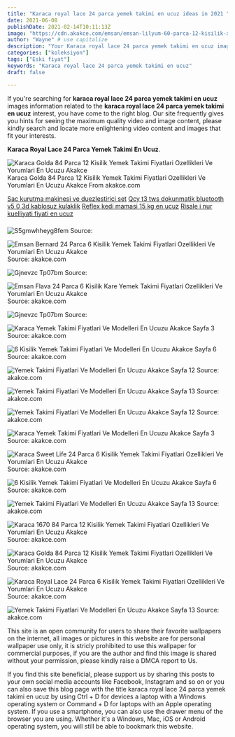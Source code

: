 ```yaml
---
title: "Karaca royal lace 24 parca yemek takimi en ucuz ideas in 2021 "
date: 2021-06-08
publishDate: 2021-02-14T10:11:13Z
image: "https://cdn.akakce.com/emsan/emsan-lilyum-60-parca-12-kisilik-x.jpg"
author: "Wayne" # use capitalize
description: "Your Karaca royal lace 24 parca yemek takimi en ucuz images are ready in this website. Karaca royal lace 24 parca yemek takimi en ucuz are a topic that is being searched for and liked by netizens now. You can Get the Karaca royal lace 24 parca yemek takimi en ucuz files here. Get all free photos and vectors."
categories: ["koleksiyon"]
tags: ["Eski fiyat"]
keywords: "Karaca royal lace 24 parca yemek takimi en ucuz"
draft: false

---
```


If you're searching for **karaca royal lace 24 parca yemek takimi en ucuz** images information related to the **karaca royal lace 24 parca yemek takimi en ucuz** interest, you have come to the right  blog.  Our site frequently  gives you  hints  for seeing  the maximum  quality video and image  content, please kindly search and locate more enlightening video content and images  that fit your interests.

**Karaca Royal Lace 24 Parca Yemek Takimi En Ucuz**. 

![Karaca Golda 84 Parca 12 Kisilik Yemek Takimi Fiyatlari Ozellikleri Ve Yorumlari En Ucuzu Akakce](https://cdn.akakce.com/karaca/karaca-golda-84-parca-12-kisilik-z.jpg "Karaca Golda 84 Parca 12 Kisilik Yemek Takimi Fiyatlari Ozellikleri Ve Yorumlari En Ucuzu Akakce")
Karaca Golda 84 Parca 12 Kisilik Yemek Takimi Fiyatlari Ozellikleri Ve Yorumlari En Ucuzu Akakce From akakce.com

[Sac kurutma makinesi ve duezlestirici set](/sac-kurutma-makinesi-ve-duezlestirici-set/)
[Qcy t3 tws dokunmatik bluetooth v5 0 3d kablosuz kulaklik](/qcy-t3-tws-dokunmatik-bluetooth-v5-0-3d-kablosuz-kulaklik/)
[Reflex kedi mamasi 15 kg en ucuz](/reflex-kedi-mamasi-15-kg-en-ucuz/)
[Risale i nur kuelliyati fiyati en ucuz](/risale-i-nur-kuelliyati-fiyati-en-ucuz/)



### 

 


![S5gmwhheyg8fem](https://iis-akakce.akamaized.net/p.x?%2F%2Fproductimages%2Ehepsiburada%2Enet%2Fs%2F72%2F600%2F110000013497040%2Ejpg "S5gmwhheyg8fem")
Source: 

 

![Emsan Bernard 24 Parca 6 Kisilik Yemek Takimi Fiyatlari Ozellikleri Ve Yorumlari En Ucuzu Akakce](https://cdn.akakce.com/emsan/emsan-bernard-24-parca-6-kisilik-z.jpg "Emsan Bernard 24 Parca 6 Kisilik Yemek Takimi Fiyatlari Ozellikleri Ve Yorumlari En Ucuzu Akakce")
Source: akakce.com

 

![Gjnevzc Tp07bm](https://iis-akakce.akamaized.net/p.x?%2F%2Fcdn03%2Eciceksepeti%2Ecom%2Fcicek%2Fkc1745727%2D1%2FM%2Ftulu%2Dporselen%2Ddiva%2Daltin%2Dyaldizli%2D24%2Dparca%2Dporselen%2Dyemek%2Dtakimi%2Dkrem%2Dkc1745727%2D1%2Df8134437fdb942569e45dc42b2bac82e%2Ejpg "Gjnevzc Tp07bm")
Source: 

 

![Emsan Flava 24 Parca 6 Kisilik Kare Yemek Takimi Fiyatlari Ozellikleri Ve Yorumlari En Ucuzu Akakce](https://cdn.akakce.com/emsan/emsan-flava-24-parca-6-kisilik-kare-z.jpg "Emsan Flava 24 Parca 6 Kisilik Kare Yemek Takimi Fiyatlari Ozellikleri Ve Yorumlari En Ucuzu Akakce")
Source: akakce.com

 

![Gjnevzc Tp07bm](https://iis-akakce.akamaized.net/p.x?%2F%2Fm%2Emedia%2Damazon%2Ecom%2Fimages%2FI%2F31sfMR%2DF7IS%2E%5FSL500%5F%2Ejpg "Gjnevzc Tp07bm")
Source: 

 

![Karaca Yemek Takimi Fiyatlari Ve Modelleri En Ucuzu Akakce Sayfa 3](https://cdn.akakce.com/karaca/karaca-fine-bone-grand-gold-60-parca-12-kisilik-x.jpg "Karaca Yemek Takimi Fiyatlari Ve Modelleri En Ucuzu Akakce Sayfa 3")
Source: akakce.com

 

![6 Kisilik Yemek Takimi Fiyatlari Ve Modelleri En Ucuzu Akakce Sayfa 6](https://cdn.akakce.com/bernardo/bernardo-vintage-rose-6-kisilik-24-parca-new-bone-china-x.jpg "6 Kisilik Yemek Takimi Fiyatlari Ve Modelleri En Ucuzu Akakce Sayfa 6")
Source: akakce.com

 

![Yemek Takimi Fiyatlari Ve Modelleri En Ucuzu Akakce Sayfa 12](https://iis-akakce.akamaized.net/p.x?%2F%2Fproductimages%2Ehepsiburada%2Enet%2Fs%2F43%2F600%2F10759645200434%2Ejpg "Yemek Takimi Fiyatlari Ve Modelleri En Ucuzu Akakce Sayfa 12")
Source: akakce.com

 

![Yemek Takimi Fiyatlari Ve Modelleri En Ucuzu Akakce Sayfa 13](https://cdn.akakce.com/jumbo/jumbo-new-line-61-parca-12-kisilik-x.jpg "Yemek Takimi Fiyatlari Ve Modelleri En Ucuzu Akakce Sayfa 13")
Source: akakce.com

 

![Yemek Takimi Fiyatlari Ve Modelleri En Ucuzu Akakce Sayfa 12](https://iis-akakce.akamaized.net/p.x?%2F%2Fmcdn01%2Egittigidiyor%2Enet%2F64904%2F649049335%5F0%2Ejpg "Yemek Takimi Fiyatlari Ve Modelleri En Ucuzu Akakce Sayfa 12")
Source: akakce.com

 

![Karaca Yemek Takimi Fiyatlari Ve Modelleri En Ucuzu Akakce Sayfa 3](https://iis-akakce.akamaized.net/p.x?%2F%2Fproductimages%2Ehepsiburada%2Enet%2Fs%2F75%2F600%2F110000017368514%2Ejpg "Karaca Yemek Takimi Fiyatlari Ve Modelleri En Ucuzu Akakce Sayfa 3")
Source: akakce.com

 

![Karaca Sweet Life 24 Parca 6 Kisilik Yemek Takimi Fiyatlari Ozellikleri Ve Yorumlari En Ucuzu Akakce](https://cdn.akakce.com/karaca/karaca-sweet-life-24-parca-6-kisilik-z.jpg "Karaca Sweet Life 24 Parca 6 Kisilik Yemek Takimi Fiyatlari Ozellikleri Ve Yorumlari En Ucuzu Akakce")
Source: akakce.com

 

![6 Kisilik Yemek Takimi Fiyatlari Ve Modelleri En Ucuzu Akakce Sayfa 6](https://iis-akakce.akamaized.net/p.x?%2F%2Fn11scdn%2Eakamaized%2Enet%2Fa1%2F1024%2Fev%2Dyasam%2Fyemek%2Dtakimi%2Fjumbo%2Dred%2Dline%2D18%2Dparca%2D6%2Dkisilik%2Dyemek%2Dtakimi%5F%5F0834433358899198%2Ejpg "6 Kisilik Yemek Takimi Fiyatlari Ve Modelleri En Ucuzu Akakce Sayfa 6")
Source: akakce.com

 

![Yemek Takimi Fiyatlari Ve Modelleri En Ucuzu Akakce Sayfa 13](https://cdn.akakce.com/jumbo/jumbo-leaf-24-parca-6-kisilik-x.jpg "Yemek Takimi Fiyatlari Ve Modelleri En Ucuzu Akakce Sayfa 13")
Source: akakce.com

 

![Karaca 1670 84 Parca 12 Kisilik Yemek Takimi Fiyatlari Ozellikleri Ve Yorumlari En Ucuzu Akakce](https://cdn.akakce.com/karaca/karaca-1670-84-parca-12-kisilik-z.jpg "Karaca 1670 84 Parca 12 Kisilik Yemek Takimi Fiyatlari Ozellikleri Ve Yorumlari En Ucuzu Akakce")
Source: akakce.com

 

![Karaca Golda 84 Parca 12 Kisilik Yemek Takimi Fiyatlari Ozellikleri Ve Yorumlari En Ucuzu Akakce](https://cdn.akakce.com/karaca/karaca-golda-84-parca-12-kisilik-z.jpg "Karaca Golda 84 Parca 12 Kisilik Yemek Takimi Fiyatlari Ozellikleri Ve Yorumlari En Ucuzu Akakce")
Source: akakce.com

 

![Karaca Royal Lace 24 Parca 6 Kisilik Yemek Takimi Fiyatlari Ozellikleri Ve Yorumlari En Ucuzu Akakce](https://cdn.akakce.com/karaca/karaca-royal-lace-24-parca-6-kisilik-z.jpg "Karaca Royal Lace 24 Parca 6 Kisilik Yemek Takimi Fiyatlari Ozellikleri Ve Yorumlari En Ucuzu Akakce")
Source: akakce.com

 

![Yemek Takimi Fiyatlari Ve Modelleri En Ucuzu Akakce Sayfa 13](https://cdn.akakce.com/emsan/emsan-lilyum-60-parca-12-kisilik-x.jpg "Yemek Takimi Fiyatlari Ve Modelleri En Ucuzu Akakce Sayfa 13")
Source: akakce.com

 

This site is an open community for users to share their favorite wallpapers on the internet, all images or pictures in this website are for personal wallpaper use only, it is stricly prohibited to use this wallpaper for commercial purposes, if you are the author and find this image is shared without your permission, please kindly raise a DMCA report to Us.

If you find this site beneficial, please support us by sharing this posts to your own social media accounts like Facebook, Instagram and so on or you can also save this blog page with the title karaca royal lace 24 parca yemek takimi en ucuz by using Ctrl + D for devices a laptop with a Windows operating system or Command + D for laptops with an Apple operating system. If you use a smartphone, you can also use the drawer menu of the browser you are using. Whether it's a Windows, Mac, iOS or Android operating system, you will still be able to bookmark this website.
